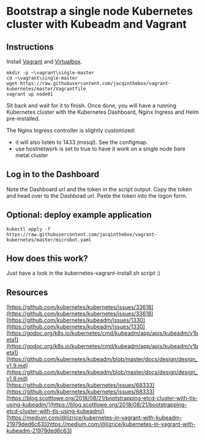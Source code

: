 # Bootstrap a single node Kubernetes cluster with Kubeadm and Vagrant

## Instructions

Install [Vagrant](https://www.vagrantup.com/) and [Virtualbox](https://www.virtualbox.org/).

```shell
mkdir -p ~\vagrant\single-master
cd ~\vagrant\single-master
wget https://raw.githubusercontent.com/jacqinthebox/vagrant-kubernetes/master/Vagrantfile
vagrant up node01
```

Sit back and wait for it to finish. Once done, you will have a running Kubernetes cluster with the Kubernetes Dashboard, Nginx Ingress and Helm pre-installed.

The Nginx Ingress controller is slightly customized:
* it will also listen to 1433 (mssql). See the configmap.
* use hostnetwork is set to true to have it work on a single node bare metal cluster

## Log in to the Dashboard

Note the Dashboard url and the token in the script output. 
Copy the token and head over to the Dashboad url. Paste the token into the logon form.


## Optional: deploy example application

```
kubectl apply -f https://raw.githubusercontent.com/jacqinthebox/vagrant-kubernetes/master/microbot.yaml
```

## How does this work?

Just have a look in the kubernetes-vagrant-install.sh script :)

## Resources

[https://github.com/kubernetes/kubernetes/issues/33618](https://github.com/kubernetes/kubernetes/issues/33618)  
[https://github.com/kubernetes/kubeadm/issues/1330](https://github.com/kubernetes/kubeadm/issues/1330)  
[https://godoc.org/k8s.io/kubernetes/cmd/kubeadm/app/apis/kubeadm/v1beta1](https://godoc.org/k8s.io/kubernetes/cmd/kubeadm/app/apis/kubeadm/v1beta1)  
[https://github.com/kubernetes/kubeadm/blob/master/docs/design/design_v1.9.md](https://github.com/kubernetes/kubeadm/blob/master/docs/design/design_v1.9.md)  
[https://github.com/kubernetes/kubernetes/issues/68333](https://github.com/kubernetes/kubernetes/issues/68333)  
[https://blog.scottlowe.org/2018/08/21/bootstrapping-etcd-cluster-with-tls-using-kubeadm/](https://blog.scottlowe.org/2018/08/21/bootstrapping-etcd-cluster-with-tls-using-kubeadm/)  
[https://medium.com/@lizrice/kubernetes-in-vagrant-with-kubeadm-21979ded6c63](https://medium.com/@lizrice/kubernetes-in-vagrant-with-kubeadm-21979ded6c63)  

